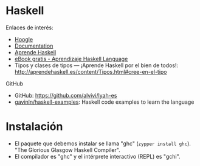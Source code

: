 
# Haskell

Enlaces de interés:
* [Hoogle](https://hoogle.haskell.org/)
* [Documentation](https://www.haskell.org/documentation/)
* [Aprende Haskell](http://aprendehaskell.es/)
* [eBook gratis - Aprendizaje Haskell Language](https://www.riptutorial.com/Download/haskell-language-es.pdf)
* Tipos y clases de tipos — ¡Aprende Haskell por el bien de todos!: http://aprendehaskell.es/content/Tipos.html#cree-en-el-tipo

GitHub
* GitHub: https://github.com/alvivi/lyah-es
* [gavinln/haskell-examples](https://github.com/gavinln/haskell-examples): Haskell code examples to learn the language

# Instalación

* El paquete que debemos instalar se llama "ghc" (`zypper install ghc`). "The Glorious Glasgow Haskell Compiler".
* El compilador es "ghc" y el intérprete interactivo (REPL) es "gchi".

